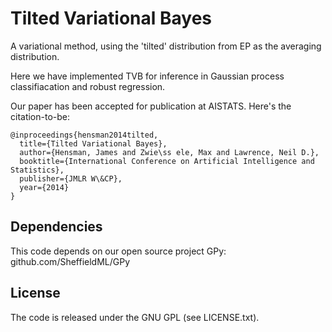 Tilted Variational Bayes
========================

A variational method, using the 'tilted' distribution from EP as the averaging
distribution. 

Here we have implemented TVB for inference in Gaussian process classifiacation
and robust regression. 

Our paper has been accepted for publication at AISTATS. Here's the citation-to-be:

```
@inproceedings{hensman2014tilted,
  title={Tilted Variational Bayes},
  author={Hensman, James and Zwie\ss ele, Max and Lawrence, Neil D.},
  booktitle={International Conference on Artificial Intelligence and Statistics},
  publisher={JMLR W\&CP},
  year={2014}
}
```

Dependencies
------------
This code depends on our open source project GPy: github.com/SheffieldML/GPy

License
-------
The code is released under the GNU GPL (see LICENSE.txt). 

